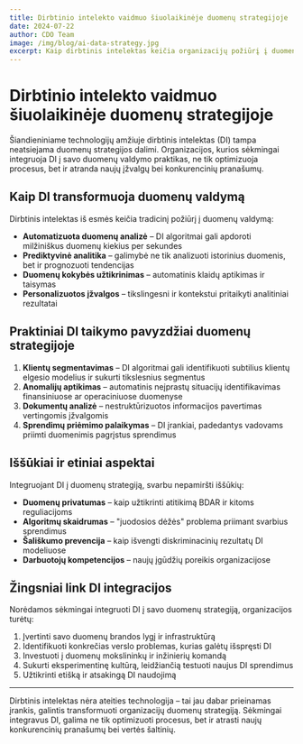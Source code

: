 ```yaml
---
title: Dirbtinio intelekto vaidmuo šiuolaikinėje duomenų strategijoje
date: 2024-07-22
author: CDO Team
image: /img/blog/ai-data-strategy.jpg
excerpt: Kaip dirbtinis intelektas keičia organizacijų požiūrį į duomenų valdymą ir strategiją
---
```


# Dirbtinio intelekto vaidmuo šiuolaikinėje duomenų strategijoje

Šiandieniniame technologijų amžiuje dirbtinis intelektas (DI) tampa neatsiejama duomenų strategijos dalimi. Organizacijos, kurios sėkmingai integruoja DI į savo duomenų valdymo praktikas, ne tik optimizuoja procesus, bet ir atranda naujų įžvalgų bei konkurencinių pranašumų.

## Kaip DI transformuoja duomenų valdymą

Dirbtinis intelektas iš esmės keičia tradicinį požiūrį į duomenų valdymą:

- **Automatizuota duomenų analizė** – DI algoritmai gali apdoroti milžiniškus duomenų kiekius per sekundes
- **Prediktyvinė analitika** – galimybė ne tik analizuoti istorinius duomenis, bet ir prognozuoti tendencijas
- **Duomenų kokybės užtikrinimas** – automatinis klaidų aptikimas ir taisymas
- **Personalizuotos įžvalgos** – tikslingesni ir kontekstui pritaikyti analitiniai rezultatai

## Praktiniai DI taikymo pavyzdžiai duomenų strategijoje

1. **Klientų segmentavimas** – DI algoritmai gali identifikuoti subtilius klientų elgesio modelius ir sukurti tikslesnius segmentus
2. **Anomalijų aptikimas** – automatinis neįprastų situacijų identifikavimas finansiniuose ar operaciniuose duomenyse
3. **Dokumentų analizė** – nestruktūrizuotos informacijos pavertimas vertingomis įžvalgomis
4. **Sprendimų priėmimo palaikymas** – DI įrankiai, padedantys vadovams priimti duomenimis pagrįstus sprendimus

## Iššūkiai ir etiniai aspektai

Integruojant DI į duomenų strategiją, svarbu nepamiršti iššūkių:

- **Duomenų privatumas** – kaip užtikrinti atitikimą BDAR ir kitoms reguliacijoms
- **Algoritmų skaidrumas** – "juodosios dėžės" problema priimant svarbius sprendimus
- **Šališkumo prevencija** – kaip išvengti diskriminacinių rezultatų DI modeliuose
- **Darbuotojų kompetencijos** – naujų įgūdžių poreikis organizacijose

## Žingsniai link DI integracijos

Norėdamos sėkmingai integruoti DI į savo duomenų strategiją, organizacijos turėtų:

1. Įvertinti savo duomenų brandos lygį ir infrastruktūrą
2. Identifikuoti konkrečias verslo problemas, kurias galėtų išspręsti DI
3. Investuoti į duomenų mokslininkų ir inžinierių komandą
4. Sukurti eksperimentinę kultūrą, leidžiančią testuoti naujus DI sprendimus
5. Užtikrinti etišką ir atsakingą DI naudojimą

---

Dirbtinis intelektas nėra ateities technologija – tai jau dabar prieinamas įrankis, galintis transformuoti organizacijų duomenų strategiją. Sėkmingai integravus DI, galima ne tik optimizuoti procesus, bet ir atrasti naujų konkurencinių pranašumų bei vertės šaltinių. 
